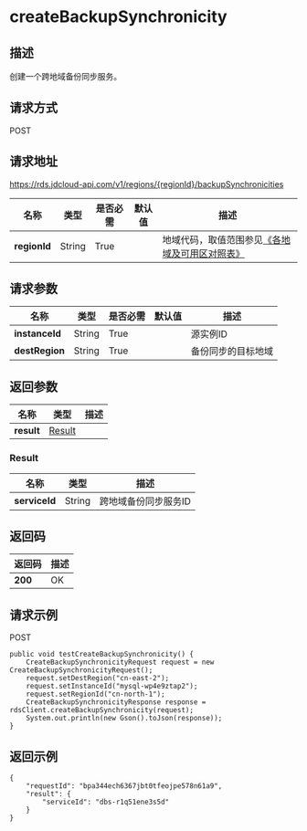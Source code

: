 # createBackupSynchronicity


## 描述
创建一个跨地域备份同步服务。

## 请求方式
POST

## 请求地址
https://rds.jdcloud-api.com/v1/regions/{regionId}/backupSynchronicities

|名称|类型|是否必需|默认值|描述|
|---|---|---|---|---|
|**regionId**|String|True| |地域代码，取值范围参见[《各地域及可用区对照表》](../Enum-Definitions/Regions-AZ.md)|

## 请求参数
|名称|类型|是否必需|默认值|描述|
|---|---|---|---|---|
|**instanceId**|String|True| |源实例ID|
|**destRegion**|String|True| |备份同步的目标地域|


## 返回参数
|名称|类型|描述|
|---|---|---|
|**result**|[Result](createbackupsynchronicity#result)| |

### <div id="result">Result</div>
|名称|类型|描述|
|---|---|---|
|**serviceId**|String|跨地域备份同步服务ID|

## 返回码
|返回码|描述|
|---|---|
|**200**|OK|

## 请求示例
POST
```
public void testCreateBackupSynchronicity() {
    CreateBackupSynchronicityRequest request = new CreateBackupSynchronicityRequest();
    request.setDestRegion("cn-east-2");
    request.setInstanceId("mysql-wp4e9ztap2");
    request.setRegionId("cn-north-1");
    CreateBackupSynchronicityResponse response = rdsClient.createBackupSynchronicity(request);
    System.out.println(new Gson().toJson(response));
}

```

## 返回示例
```
{
    "requestId": "bpa344ech6367jbt0tfeojpe578n61a9", 
    "result": {
        "serviceId": "dbs-r1q51ene3s5d"
    }
}
```
